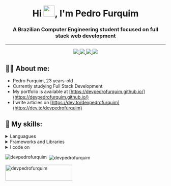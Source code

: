<h1 align="center">Hi <img src="https://media.giphy.com/media/hvRJCLFzcasrR4ia7z/giphy.gif" width="35">, I'm Pedro Furquim</h1>
<h3 align="center">A Brazilian Computer Engineering student focused on full stack web development</h3>
<hr>
<p align="center">
    <a href="https://twitter.com/devpedrofurquim">
    <img src="https://img.shields.io/badge/Twitter-307cc5?style=for-the-badge&logo=twitter&logoColor=white"/>
    </a>
    <a href="https://www.linkedin.com/in/pedro-furquim-dev/">
    <img src="https://img.shields.io/badge/LinkedIn-307cc5?style=for-the-badge&logo=linkedin&logoColor=white"/>
    </a>
     <a href="mailto:pedrofurquim.dev@gmail.com">
    <img src="https://img.shields.io/badge/Gmail-307cc5?style=for-the-badge&logo=gmail&logoColor=white"/>
    </a>
    <img src="https://komarev.com/ghpvc/?username=devpedrofurquim&label=Profile%20views&color=0e75b6&style=flat"/>
</p>

## **👨‍💻 About me:**
* Pedro Furquim, 23 years-old
* Currently studying Full Stack Development
* My portfolio is available at [https://devpedrofurquim.github.io/](https://devpedrofurquim.github.io/)
* I write articles on [https://dev.to/devpedrofurquim](https://dev.to/devpedrofurquim)

## **💬 My skills:**
<details>
  <summary>Languagues</summary>
<img src="https://img.shields.io/badge/HTML5-E34F26?style=for-the-badge&logo=html5&logoColor=white" alt="Html" />
<img src="https://img.shields.io/badge/CSS3-1572B6?style=for-the-badge&logo=css3&logoColor=white" alt="Css" />
<img src="https://img.shields.io/badge/JavaScript-F7DF1E?style=for-the-badge&logo=javascript&logoColor=323330" alt="Javascript" />
<img src="https://img.shields.io/badge/Python-007ACC?style=for-the-badge&logo=python&logoColor=white" alt="Python" />
<img src="https://img.shields.io/badge/C-555555?style=for-the-badge&logo=c&logoColor=white" alt="C" />
</details>

<details>
  <summary>Frameworks and Libraries</summary>
<img src = "https://img.shields.io/badge/Flask-E34F26?style=for-the-badge&logo=flask&logoColor=white" alt = "Flask" />
<img src = "https://img.shields.io/badge/Django-E34F26?style=for-the-badge&logo=django&logoColor=white" alt = "Django" />
<img src = "https://img.shields.io/badge/Bootstrap-23563D7C?style=for-the-badge&logo=bootstrap&logoColor=white" alt = "Flask" />
</details>

<details>
  <summary>I code on</summary>
<img src = "https://img.shields.io/badge/Visual%20Studio%20Code-E34F26?style=for-the-badge&logo=visual-studio-code&logoColor=white" alt = "Flask" />
</details>





<p><img align="left" src="https://github-readme-stats-sigma-five.vercel.app/api/top-langs?username=devpedrofurquim&show_icons=true&locale=en&layout=compact" alt="devpedrofurquim" /></p>

<p>&nbsp;<img align="center" src="https://github-readme-stats-sigma-five.vercel.app/api?username=devpedrofurquim&show_icons=true&locale=en" alt="devpedrofurquim" /></p>

<p><a href="https://ko-fi.com/devpedrofurquim"> <img align="left" src="https://cdn.ko-fi.com/cdn/kofi3.png?v=3" height="50" width="210" alt="devpedrofurquim" /></a></p><br><br>

